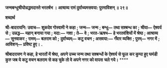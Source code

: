 **जन्मबन्धुश्रीयोन्नद्धमदास्ते भरतर्षभ ।** **आश्राव्य रामं दुर्वाच्यमसवया: पुरमाविशन् ॥ २९॥** 

**शब्दार्थ** 

**श्री-बादरायनि: उवाच—** **शुकदेव गोस्वामी ने कहा** **; जन्म—** **जन्म** **; बन्धु—** **तथा सश्बन्ध का** **; श्रीया—** **ऐश्वर्य से** **; उन्नद्ध—** **महान्** **बनाया गया** **; मदा:—** **नशा** **; ते—** **वे** **; भरत-ऋषभ—** **हे भरतवंशियों में श्रेष्ठ** **; आश्राव्य—** **सुनवाकर** **; रामम्—** **बलराम को** **;** **दुर्वाच्यम्—** **कटु वचन** **; असवया:—** **गँवार व्यक्ति** **; पुरम्—** **नगर में** **; आविशन्—** **प्रविष्ट हुए।** **.** 

**श्रीबादरायण ने कहा, हे भारतों में श्रेष्ठ, अपने उच्च जन्म तथा सश्बन्धों के ऐश्वर्य से फूल** **कर कुप्पा हुए घमंडी कुरु जब ये कटु वचन बलराम से कह चुके तो वे अपने नगर को वापस** **चले गये।** **** 